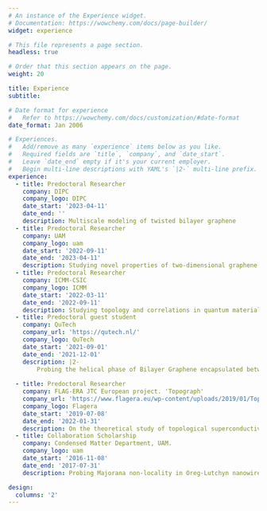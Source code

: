 ```yaml
---
# An instance of the Experience widget.
# Documentation: https://wowchemy.com/docs/page-builder/
widget: experience

# This file represents a page section.
headless: true

# Order that this section appears on the page.
weight: 20

title: Experience
subtitle:

# Date format for experience
#   Refer to https://wowchemy.com/docs/customization/#date-format
date_format: Jan 2006

# Experiences.
#   Add/remove as many `experience` items below as you like.
#   Required fields are `title`, `company`, and `date_start`.
#   Leave `date_end` empty if it's your current employer.
#   Begin multi-line descriptions with YAML's `|2-` multi-line prefix.
experience:
  - title: Predoctoral Researcher
    company: DIPC
    company_logo: DIPC
    date_start: '2023-04-11'
    date_end: ''
    description: Multiscale modeling of twisted bilayer graphene
  - title: Predoctoral Researcher
    company: UAM
    company_logo: uam
    date_start: '2022-09-11'
    date_end: '2023-04-11'
    description: Studying novel properties of two-dimensional graphene based-systems
  - title: Predoctoral Researcher
    company: ICMM-CSIC
    company_logo: ICMM
    date_start: '2022-03-11'
    date_end: '2022-09-11'
    description: Studying topology and correlations in quantum materials and solid state technologies
  - title: Predoctoral guest student
    company: QuTech
    company_url: 'https://qutech.nl/'
    company_logo: QuTech
    date_start: '2021-09-01'
    date_end: '2021-12-01'
    description: |2-
        Probing the helical phase of Bilayer Graphene encapsulated between TMDCs
        
  - title: Predoctoral Researcher
    company: FLAG-ERA JTC European project. 'Topograph'
    company_url: 'https://www.flagera.eu/wp-content/uploads/2019/01/TopoGraph.pdf'
    company_logo: Flagera
    date_start: '2019-07-08'
    date_end: '2022-01-31'
    description: On the theoretical study of topological superconductivity in graphene-based van der Waals heterostructures.
  - title: Collaboration Scholarship
    company: Condensed Matter Department, UAM.
    company_logo: uam
    date_start: '2016-11-08'
    date_end: '2017-07-31'
    description: Probing Majorana non-locality in Oreg-Lutchyn nanowires

design:
  columns: '2'
---
```

